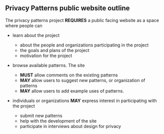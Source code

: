 ## Privacy Patterns public website outline

The privacy patterns project **REQUIRES** a public facing website as a space where people can

 * learn about the project
   * about the people and organizations participating in the project
   * the goals and plans of the project
   * motivation for the project

 * browse available patterns. The site
   * **MUST** allow comments on the existing patterns
   * **MAY** allow users to suggest new patterns, or organization of patterns
   * **MAY** allow users to add example uses of patterns.

 * individuals or organizations **MAY** express interest in participating with the project
   * submit new patterns
   * help with the development of the site
   * participate in interviews about design for privacy

